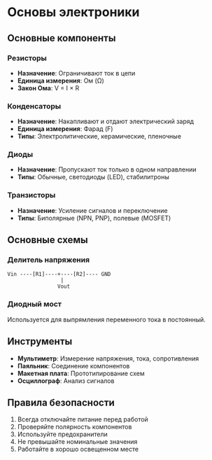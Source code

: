 # Основы электроники

## Основные компоненты

### Резисторы
- **Назначение**: Ограничивают ток в цепи
- **Единица измерения**: Ом (Ω)
- **Закон Ома**: V = I × R

### Конденсаторы
- **Назначение**: Накапливают и отдают электрический заряд
- **Единица измерения**: Фарад (F)
- **Типы**: Электролитические, керамические, пленочные

### Диоды
- **Назначение**: Пропускают ток только в одном направлении
- **Типы**: Обычные, светодиоды (LED), стабилитроны

### Транзисторы
- **Назначение**: Усиление сигналов и переключение
- **Типы**: Биполярные (NPN, PNP), полевые (MOSFET)

## Основные схемы

### Делитель напряжения
```
Vin ----[R1]----+----[R2]---- GND
                 |
                Vout
```

### Диодный мост
Используется для выпрямления переменного тока в постоянный.

## Инструменты

- **Мультиметр**: Измерение напряжения, тока, сопротивления
- **Паяльник**: Соединение компонентов
- **Макетная плата**: Прототипирование схем
- **Осциллограф**: Анализ сигналов

## Правила безопасности

1. Всегда отключайте питание перед работой
2. Проверяйте полярность компонентов
3. Используйте предохранители
4. Не превышайте номинальные значения
5. Работайте в хорошо освещенном месте
